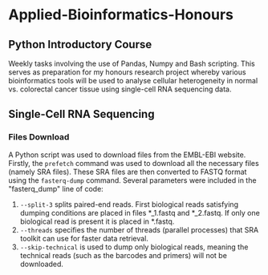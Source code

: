# Applied-Bioinformatics-Honours

## Python Introductory Course
Weekly tasks involving the use of Pandas, Numpy and Bash scripting. This serves as preparation for my honours research project whereby various bioinformatics tools will be used to analyse cellular heterogeneity in normal vs. colorectal cancer tissue using single-cell RNA sequencing data.

## Single-Cell RNA Sequencing

### Files Download
A Python script was used to download files from the EMBL-EBI website. Firstly, the `prefetch` command was used to download all the necessary files (namely SRA files). These SRA files are then converted to FASTQ format using the `fasterq-dump` command.
Several parameters were included in the "fasterq_dump" line of code:
1) `--split-3` splits paired-end reads. First biological reads satisfying dumping conditions are placed in files *_1.fastq and *_2.fastq. If only one biological read is present it is placed in *.fastq.
2) `--threads` specifies the number of threads (parallel processes) that SRA toolkit can use for faster data retrieval.
3) `--skip-technical` is used to dump only biological reads, meaning the technical reads (such as the barcodes and primers) will not be downloaded.
